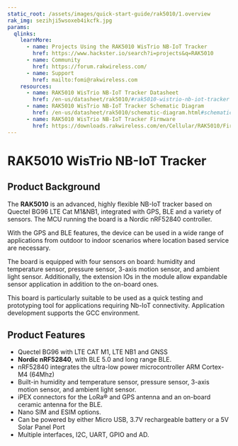 ```yaml
---
static_root: /assets/images/quick-start-guide/rak5010/1.overview
rak_img: sezihji5wsoxeb4ikcfk.jpg
params:
  qlinks:
    learnMore:
      - name: Projects Using the RAK5010 WisTrio NB-IoT Tracker
        href: https://www.hackster.io/search?i=projects&q=RAK5010
      - name: Community
        href: https://forum.rakwireless.com/
      - name: Support
        href: mailto:fomi@rakwireless.com
    resources:
      - name: RAK5010 WisTrio NB-IoT Tracker Datasheet
        href: /en-us/datasheet/rak5010/#rak5010-wistrio-nb-iot-tracker
      - name: RAK5010 WisTrio NB-IoT Tracker Schematic Diagram
        href: /en-us/datasheet/rak5010/schematic-diagram.html#schematic-diagram
      - name: RAK5010 WisTrio NB-IoT Tracker Firmware
        href: https://downloads.rakwireless.com/en/Cellular/RAK5010/Firmware/
---
```


# RAK5010 WisTrio NB-IoT Tracker

<rk-img
  :src="`${$frontmatter.static_root}/sezihji5wsoxeb4ikcfk.jpg`"
  width="50%"
  figure-number="1"
  caption="RAK5010 WisTrio NB-IoT Tracker Product View"
/>

## Product Background

The **RAK5010** is an advanced, highly flexible NB-IoT tracker based on Quectel BG96 LTE Cat M1&NB1, integrated with GPS, BLE and a variety of sensors. The MCU running the board is a Nordic nRF52840 controller.

With the GPS and BLE features, the device can be used in a wide range of applications from outdoor to indoor scenarios where location based service are necessary.

The board is equipped with four sensors on board: humidity and temperature sensor, pressure sensor, 3-axis motion sensor, and ambient light sensor. Additionally, the extension IOs in the module allow expandable sensor application in addition to the on-board ones.

This board is particularly suitable to be used as a quick testing and prototyping tool for applications requiring Nb-IoT connectivity. Application development supports the GCC environment.

<rk-btn
  src="quick-start-guide.html"
  label=" Set up Your RAK5010 WisTrio NB-IoT Tracker"
/>

<rk-quick-links :params="$frontmatter.params.qlinks" />

## Product Features

- Quectel BG96 with LTE CAT M1, LTE NB1 and GNSS
- **Nordic nRF52840**, with BLE 5.0 and long range BLE.
- nRF52840 integrates the ultra-low power microcontroller ARM Cortex-M4 (64Mhz)
- Built-in humidity and temperature sensor, pressure sensor, 3-axis motion sensor, and ambient light sensor.
- iPEX connectors for the LoRa® and GPS antenna and an on-board ceramic antenna for the BLE.
- Nano SIM and ESIM options.
- Can be powered by either Micro USB, 3.7V rechargeable battery or a 5V Solar Panel Port
- Multiple interfaces, I2C, UART, GPIO and AD.
